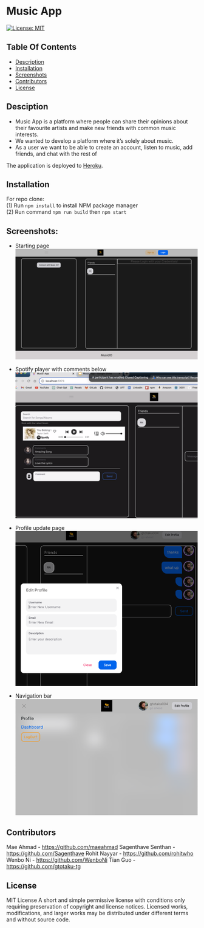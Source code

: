 # Music  App  


[![License: MIT](https://img.shields.io/badge/License-MIT-yellow.svg)](https://opensource.org/licenses/MIT) 

## Table Of Contents

  * [Description](#description)
  * [Installation](#installation)
  * [Screenshots](#screenshots)
  * [Contributors](#contributors)
  * [License](#license)
   

## Desciption

- Music App is a platform where people can share their opinions about their favourite artists and make new friends with common music interests. 
- We wanted to develop a platform where it’s solely about music. 
- As a user we want to be able to create an account, listen to music,  add friends, and chat with the rest of


The application is deployed to [Heroku](https://musicapp-g7-8464089b4e0f.herokuapp.com/).


## Installation

For repo clone: <br>
(1) Run `npm install` to install NPM package manager <br>
(2) Run command `npm run build` then `npm start` <br>


## Screenshots:
- Starting page
![](./assets/screenshot/starting_page.png)

- Spotify player with comments below
![](./assets/screenshot/Spotify_player.png)
  
- Profile update page
![](./assets/screenshot/profile_update.png)

- Navigation bar
![](./assets/screenshot/navbar.png)

## Contributors

Mae Ahmad - https://github.com/maeahmad
Sagenthave Senthan - https://github.com/Sagenthave
Rohit Nayyar - https://github.com/rohitwho
Wenbo Ni - https://github.com/WenboNi
Tian Guo - https://github.com/gtotaku-tg 

## License
MIT License A short and simple permissive license with conditions only requiring preservation of copyright and license notices. Licensed works, modifications, and larger works may be distributed under different terms and without source code.
